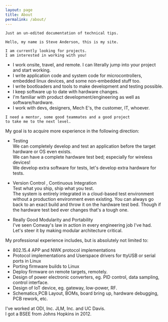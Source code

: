 ```yaml
---
layout: page
title: About
permalink: /about/
---
```


<script>
//This just refreshes the page every 5 seconds.  Cool!
setTimeout(function(){ window.location.href = window.location.href; }, 5000);
</script>

    Just an un-edited documentation of technical tips.  

<!-- -->    
    Hello, my name is Steve Anderson, this is my site.  

<!-- -->    
    
    I am currently looking for projects.
    I am interested in working with you!  
  
  
* I work onsite, travel, and remote.  I can literally jump into your project and start working.
* I write application code and system code for microcontrollers, embedded linux devices, and some non-embedded stuff too.  
* I write bootloaders and tools to make development and testing possible.
* I keep software up to date with hardware changes.
* I'm familiar with product development/engineering as well as software/hardware.
* I work with devs, designers, Mech E's, the customer, IT, whoever.
  



<!-- -->    

    I need a mentor, some good teammates and a good project 
    to take me to the next level.
  
  
My goal is to acquire more experience in the following direction:  
  
* Testing  
 We can completely develop and test an application before the target hardware or OS even exists.  
 We can have a complete hardware test bed; especially for wireless devices!  
 We develop extra software for tests, let's develop extra hardware for tests.  

* Version Control , Continuous Integration  
 Test what you ship, ship what you test.  
 The system is entirely integrated in a cloud-based test environment without a production environment even existing.  You can always go back to an exact build and throw it on the hardware test bed.  Though if the hardware test bed ever changes that's a tough one.

  
* Really Good Modularity and Portability  
I've seen Conway's law in action in every engineering job I've had.  
Let's steer it by making modular architecture critical.
  

  
My professional experience includes, but is absolutely not limited to: 
  
- 802.15.4 APP and NWK protocol implementations
- Protocol implementations and Userspace drivers for ttyUSB or serial ports in Linux
- Porting firmware builds to Linux
- Deploy firmware on remote targets, remotely. 
- Design of power electronic converters, eg. PID control, data sampling, control interface.
- Design of IoT device, eg. gateway, low-power, RF.
- Schematics,PCB Layout, BOMs, board bring up, hardware debugging, PCB rework, etc.


I've worked at ODI, Inc.  JLM, Inc.  and UC Davis.  
I got a BSEE from Johns Hopkins in 2012.
